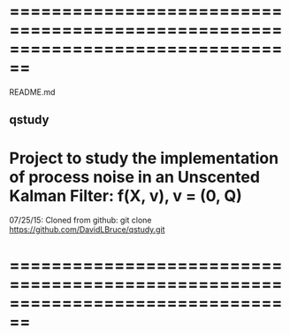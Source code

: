 ================================================================================
================================================================================
README.md

qstudy
------
Project to study the implementation of process noise in an Unscented Kalman
Filter:  f(X, v), v = (0, Q)
================================================================================

07/25/15:  Cloned from github:
           git clone https://github.com/DavidLBruce/qstudy.git


================================================================================
================================================================================

